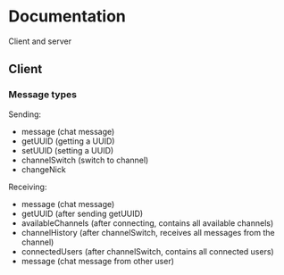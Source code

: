 # Documentation

Client and server

## Client

### Message types

Sending:
 - message (chat message)
 - getUUID (getting a UUID)
 - setUUID (setting a UUID)
 - channelSwitch (switch to channel)
 - changeNick

Receiving:
 - message (chat message)
 - getUUID (after sending getUUID)
 - availableChannels (after connecting, contains all available channels)
 - channelHistory (after channelSwitch, receives all messages from the channel)
 - connectedUsers (after channelSwitch, contains all connected users)
 - message (chat message from other user)